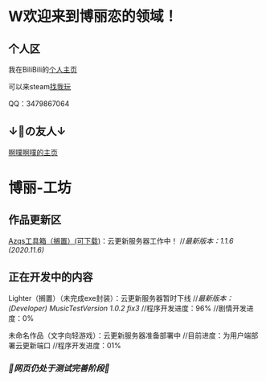 # W欢迎来到博丽恋的领域！

## 个人区

我在BiliBili的[个人主页](https://space.bilibili.com/106596319)

可以来steam[找我玩](https://steamcommunity.com/id/ayayayayayayayayayyayayayayaya)

QQ：3479867064

## ↓👴の友人↓

[啊噗啊噗的主页](Https://hakureitree.github.io/Apapu/)

# 博丽-工坊

## 作品更新区

[Azqs工具箱（搁置）(可下载)](https://codeload.github.com/HakureiTree/Azqs-.exe/zip/refs/heads/main)：云更新服务器工作中！   //*最新版本：1.1.6 (2020.11.6)*

## 正在开发中的内容

Lighter（搁置）（未完成exe封装）：云更新服务器暂时下线   //*最新版本：(Developer) MusicTestVersion 1.0.2 fix3*   //程序开发进度：96%   //剧情开发进度：0%

未命名作品（文字向轻游戏）：云更新服务器准备部署中   //目前进度：为用户端部署云更新端口   //程序开发进度：01% 


### *🔧网页仍处于测试完善阶段🔨*
